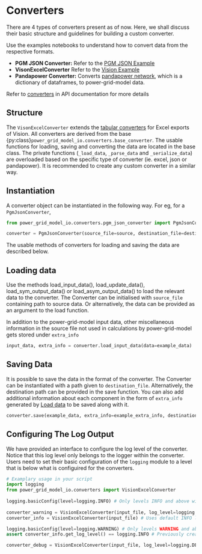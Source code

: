 <!--
SPDX-FileCopyrightText: Contributors to the Power Grid Model project <powergridmodel@lfenergy.org>

SPDX-License-Identifier: MPL-2.0
-->

# Converters

There are 4 types of converters present as of now. 
Here, we shall discuss their basic structure and guidelines for building a custom converter.

Use the examples notebooks to understand how to convert data from the respective formats. 

- **PGM JSON Converter:** Refer to the [PGM JSON Example](../examples/pgm_json_example.ipynb)
- **VisonExcelConverter** Refer to the [Vision Example](../examples/vision_example.ipynb)
- **Pandapower Converter:** Converts [pandapower network](https://pandapower.readthedocs.io/en/stable/elements.html), which is a dictionary of dataframes, to power-grid-model data.

Refer to [converters](../power_grid_model_io.md#converters) in API documentation for more details

## Structure

The `VisonExcelConverter` extends the [tabular converters](tabular_converter.md) for Excel exports of Vision.
All converters are derived from the base {py:class}`power_grid_model_io.converters.base_converter`. 
The usable functions for loading, saving and converting the data are located in the base class. 
The private functions (`_load_data`, `_parse_data` and `_serialize_data`) are overloaded based on the specific type of converter (ie. excel, json or pandapower). 
It is recommended to create any custom converter in a similar way.

## Instantiation

A converter object can be instantiated in the following way. For eg, for a `PgmJsonConverter`,

```python
from power_grid_model_io.converters.pgm_json_converter import PgmJsonConverter

converter = PgmJsonConverter(source_file=source, destination_file=destination)
```

The usable methods of converters for loading and saving the data are described below.

## Loading data

Use the methods load_input_data(), load_update_data(), load_sym_output_data() or load_asym_output_data() to load the relevant data to the converter.
The Converter can be initialised with `source_file` containing path to source data. Or alternatively, the data can be provided as an argument to the load function.

In addition to the power-grid-model input data, other miscellaneous information in the source file not used in calculations by power-grid-model gets stored under `extra_info`

```python
input_data, extra_info = converter.load_input_data(data=example_data)
```

## Saving Data

It is possible to save the data in the format of the converter.
The Converter can be instantiated with a path given to `destination_file`. 
Alternatively, the destination path can be provided in the save function.
You can also add additional information about each component in the form of `extra_info` generated by [Load data](converter.md#load-data) to be saved along with it.

```python
converter.save(example_data, extra_info=example_extra_info, destination=destination_path)
```

## Configuring The Log Output
 
We have provided an interface to configure the log level of the converter.
Notice that this log level only belongs to the logger within the converter.
Users need to set their basic configuration of the `logging` module to a level that is below what is configuired for the converters.
 
```python
# Examplary usage in your script
import logging
from power_grid_model_io.converters import VisionExcelConverter
 
logging.basicConfig(level=logging.INFO) # Only levels INFO and above will be logged
 
converter_warning = VisionExcelConverter(input_file, log_level=logging.WARNING) # If there is any logs above WARNING, they will be logged
converter_info = VisionExcelConverter(input_file) # Uses default INFO level

logging.basicConfig(level=logging.WARNING) # Only levels WARNING and above will be logged
assert converter_info.get_log_level() == logging.INFO # Previously created converters will retain their original log level, regardless of system wide configuration 

converter_debug = VisionExcelConverter(input_file, log_level=logging.DEBUG) # Any logs on DEBUG and INFO level will not be logged
```